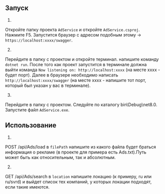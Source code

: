 ## Запуск
1. 
Откройте папку проекта `AdService`  и откройте `AdService.csproj`.   
Нажмите F5. Запустится браузер с адресом подобным этому -> `https://localhost:xxxx/swagger`.

2.
Перейдите в папку с проектом и откройте терминал.
напишите команду `dotnet run`.
После того как проект запустится в терминале должна выйти команда `Now listening on: http://localhost:xxxx` (на месте xxxx - будет порт).
Далее в браузере необходимо написать `http://localhost:xxxx/swagger` (на месте xxxx - напишите тот порт, который был указан у вас в терминале).

3.
Перейдите в папку с проектом.
Следуйте по каталогу bin\Debug\net8.0.
Запустите файл `AdService.exe`.


## Использование
1.
POST /api/Ads/load в `filePath` напишите из какого файла будет браться информация о рекламе (в проекте для примера есть Ads.txt).Путь может быть как относительным, так и абсолютным.

2. 
GET /api/Ads/search в `location` напишите локацию (к примеру, ru или ru/svrd) и выйдет список тех компаний, у которых локации подходят, если такие имеются.